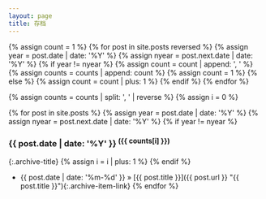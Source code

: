 ```yaml
---
layout: page
title: 存档
---
```


{% assign count = 1 %}
{% for post in site.posts reversed %}
{% assign year = post.date | date: '%Y' %}
{% assign nyear = post.next.date | date: '%Y' %}
{% if year != nyear %}
{% assign count = count | append: ', ' %}
{% assign counts = counts | append: count %}
{% assign count = 1 %}
{% else %}
{% assign count = count | plus: 1 %}
{% endif %}
{% endfor %}

{% assign counts = counts | split: ', ' | reverse %}
{% assign i = 0 %}

{% for post in site.posts %}
{% assign year = post.date | date: '%Y' %}
{% assign nyear = post.next.date | date: '%Y' %}
{% if year != nyear %}
### {{ post.date | date: '%Y' }}<sup> ({{ counts[i] }})</sup>
{:.archive-title}
{% assign i = i | plus: 1 %}
{% endif %}
* {{ post.date | date: '%m-%d' }} &raquo; [{{ post.title }}]({{ post.url }} "{{ post.title }}"){:.archive-item-link}
{% endfor %}
